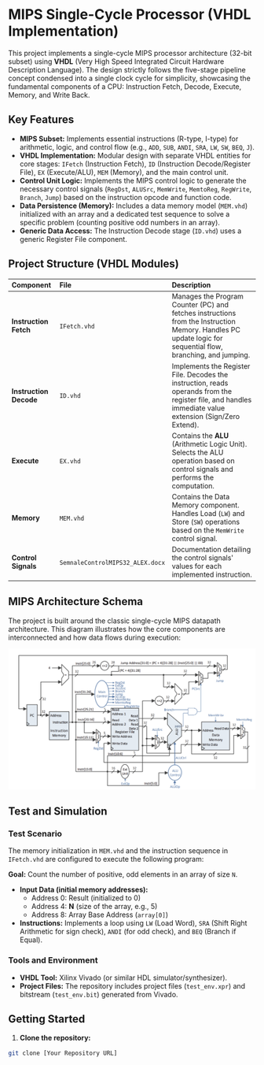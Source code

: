 # MIPS Single-Cycle Processor (VHDL Implementation)

This project implements a single-cycle MIPS processor architecture (32-bit subset) using **VHDL** (Very High Speed Integrated Circuit Hardware Description Language). The design strictly follows the five-stage pipeline concept condensed into a single clock cycle for simplicity, showcasing the fundamental components of a CPU: Instruction Fetch, Decode, Execute, Memory, and Write Back.

## Key Features

* **MIPS Subset:** Implements essential instructions (R-type, I-type) for arithmetic, logic, and control flow (e.g., `ADD`, `SUB`, `ANDI`, `SRA`, `LW`, `SW`, `BEQ`, `J`).
* **VHDL Implementation:** Modular design with separate VHDL entities for core stages: `IFetch` (Instruction Fetch), `ID` (Instruction Decode/Register File), `EX` (Execute/ALU), `MEM` (Memory), and the main control unit.
* **Control Unit Logic:** Implements the MIPS control logic to generate the necessary control signals (`RegDst`, `ALUSrc`, `MemWrite`, `MemtoReg`, `RegWrite`, `Branch`, `Jump`) based on the instruction opcode and function code.
* **Data Persistence (Memory):** Includes a data memory model (`MEM.vhd`) initialized with an array and a dedicated test sequence to solve a specific problem (counting positive odd numbers in an array).
* **Generic Data Access:** The Instruction Decode stage (`ID.vhd`) uses a generic Register File component.

## Project Structure (VHDL Modules)

| Component | File | Description |
| :--- | :--- | :--- |
| **Instruction Fetch** | `IFetch.vhd` | Manages the Program Counter (PC) and fetches instructions from the Instruction Memory. Handles PC update logic for sequential flow, branching, and jumping. |
| **Instruction Decode** | `ID.vhd` | Implements the Register File. Decodes the instruction, reads operands from the register file, and handles immediate value extension (Sign/Zero Extend). |
| **Execute** | `EX.vhd` | Contains the **ALU** (Arithmetic Logic Unit). Selects the ALU operation based on control signals and performs the computation. |
| **Memory** | `MEM.vhd` | Contains the Data Memory component. Handles Load (`LW`) and Store (`SW`) operations based on the `MemWrite` control signal. |
| **Control Signals** | `SemnaleControlMIPS32_ALEX.docx` | Documentation detailing the control signals' values for each implemented instruction. |

## MIPS Architecture Schema

The project is built around the classic single-cycle MIPS datapath architecture. This diagram illustrates how the core components are interconnected and how data flows during execution:

![MIPS Single-Cycle Diagram](schema_procesor/mips.png)

## Test and Simulation

### Test Scenario

The memory initialization in `MEM.vhd` and the instruction sequence in `IFetch.vhd` are configured to execute the following program:

**Goal:** Count the number of positive, odd elements in an array of size `N`.

* **Input Data (initial memory addresses):**
  * Address 0: Result (initialized to 0)
  * Address 4: **N** (size of the array, e.g., 5)
  * Address 8: Array Base Address (`array[0]`)
* **Instructions:** Implements a loop using `LW` (Load Word), `SRA` (Shift Right Arithmetic for sign check), `ANDI` (for odd check), and `BEQ` (Branch if Equal).

### Tools and Environment

* **VHDL Tool:** Xilinx Vivado (or similar HDL simulator/synthesizer).
* **Project Files:** The repository includes project files (`test_env.xpr`) and bitstream (`test_env.bit`) generated from Vivado.

## Getting Started

1. **Clone the repository:**

```bash
git clone [Your Repository URL]
